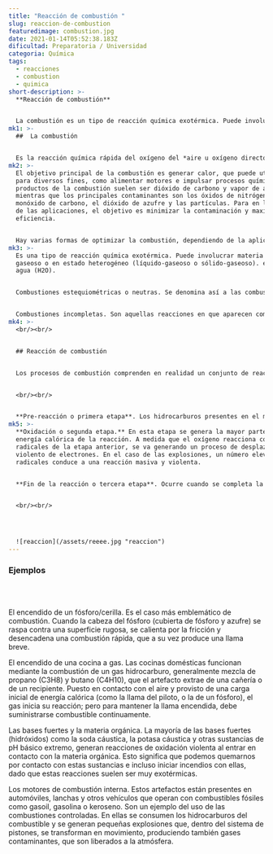 ```yaml
---
title: "Reacción de combustión "
slug: reaccion-de-combustion
featuredimage: combustion.jpg
date: 2021-01-14T05:52:38.183Z
dificultad: Preparatoria / Universidad
categoria: Química
tags:
  - reacciones
  - combustion
  - quimica
short-description: >-
  **Reacción de combustión** 


  La combustión es un tipo de reacción química exotérmica. Puede involucrar materia en estado gaseoso o en estado heterogéneo (líquido-gaseoso o sólido-gaseoso).
mk1: >-
  ##  La combustión 


  Es la reacción química rápida del oxígeno del *aire u oxígeno directo, que se define como comburente, con un combustible. El oxígeno reacciona con la mayoría de los combustibles para generar calor, que se utiliza para realizar trabajo o impulsar procesos químicos. Los principales productos de la combustión son el dióxido de carbono y el vapor de agua; los principales agentes contaminantes de la combustión son los óxidos de nitrógeno, el monóxido de carbono, el dióxido de azufre y las partículas (PM).&lt;
mk2: >-
  El objetivo principal de la combustión es generar calor, que puede utilizarse
  para diversos fines, como alimentar motores e impulsar procesos químicos. Los
  productos de la combustión suelen ser dióxido de carbono y vapor de agua,
  mientras que los principales contaminantes son los óxidos de nitrógeno, el
  monóxido de carbono, el dióxido de azufre y las partículas. Para en la mayoría
  de las aplicaciones, el objetivo es minimizar la contaminación y maximizar la
  eficiencia.


  Hay varias formas de optimizar la combustión, dependiendo de la aplicación concreta. Por ejemplo, en un motor, el objetivo suele ser minimizar las emisiones y maximizar la potencia. En un proceso químico, el objetivo puede ser maximizar el rendimiento y minimizar el aporte de energía.
mk3: >-
  Es una tipo de reacción química exotérmica. Puede involucrar materia en estado
  gaseoso o en estado heterogéneo (líquido-gaseoso o sólido-gaseoso). el caso, y
  agua (H2O).


  Combustiones estequiométricas o neutras. Se denomina así a las combustiones completas ideales, que emplean las cantidades justas de oxígeno para su reacción y que ocurren, por lo general, únicamente en el ambiente controlado de un laboratorio.


  Combustiones incompletas. Son aquellas reacciones en que aparecen compuestos que no se oxidaron completamente (llamados también inquemados) en los gases de combustión. Tales compuestos pueden ser monóxido de carbono (CO), hidrógeno, partículas de carbono, etcétera.
mk4: >-
  <br/><br/>


  ## Reacción de combustión


  Los procesos de combustión comprenden en realidad un conjunto de reacciones químicas rápidas y que ocurren de forma simultánea. A cada una de estas reacciones se les puede llamar etapa o fase. Las tres etapas fundamentales de la combustión son:


  <br/><br/>


  **Pre-reacción o primera etapa**. Los hidrocarburos presentes en el material combustible se descomponen y comienzan su reacción con el oxígeno del aire, formando radicales (compuestos inestables molecularmente). Esto inicia una reacción en cadena de aparición y desaparición de compuestos químicos donde, por lo general, se forman más compuestos de los que se descomponen.
mk5: >-
  **Oxidación o segunda etapa.** En esta etapa se genera la mayor parte de la
  energía calórica de la reacción. A medida que el oxígeno reacciona con los
  radicales de la etapa anterior, se va generando un proceso de desplazamiento
  violento de electrones. En el caso de las explosiones, un número elevado de
  radicales conduce a una reacción masiva y violenta.


  **Fin de la reacción o tercera etapa**. Ocurre cuando se completa la oxidación de los radicales y se forman las moléculas estables que serán los productos de la combustión.


  <br/><br/>




  ![reaccion](/assets/reeee.jpg "reaccion")
---
```



### Ejemplos 

<br/><br/>

El encendido de un fósforo/cerilla. Es el caso más emblemático de combustión. Cuando la cabeza del fósforo (cubierta de fósforo y azufre) se raspa contra una superficie rugosa, se calienta por la fricción y desencadena una combustión rápida, que a su vez produce una llama breve.

El encendido de una cocina a gas. Las cocinas domésticas funcionan mediante la combustión de un gas hidrocarburo, generalmente mezcla de propano (C3H8) y butano (C4H10), que el artefacto extrae de una cañería o de un recipiente. Puesto en contacto con el aire y provisto de una carga inicial de energía calórica (como la llama del piloto, o la de un fósforo), el gas inicia su reacción; pero para mantener la llama encendida, debe suministrarse combustible continuamente.

Las bases fuertes y la materia orgánica. La mayoría de las bases fuertes (hidróxidos) como la soda cáustica, la potasa cáustica y otras sustancias de pH básico extremo, generan reacciones de oxidación violenta al entrar en contacto con la materia orgánica. Esto significa que podemos quemarnos por contacto con estas sustancias e incluso iniciar incendios con ellas, dado que estas reacciones suelen ser muy exotérmicas.

Los motores de combustión interna. Estos artefactos están presentes en automóviles, lanchas y otros vehículos que operan con combustibles fósiles como gasoil, gasolina o keroseno. Son un ejemplo del uso de las combustiones controladas. En ellas se consumen los hidrocarburos del combustible y se generan pequeñas explosiones que, dentro del sistema de pistones, se transforman en movimiento, produciendo también gases contaminantes, que son liberados a la atmósfera.